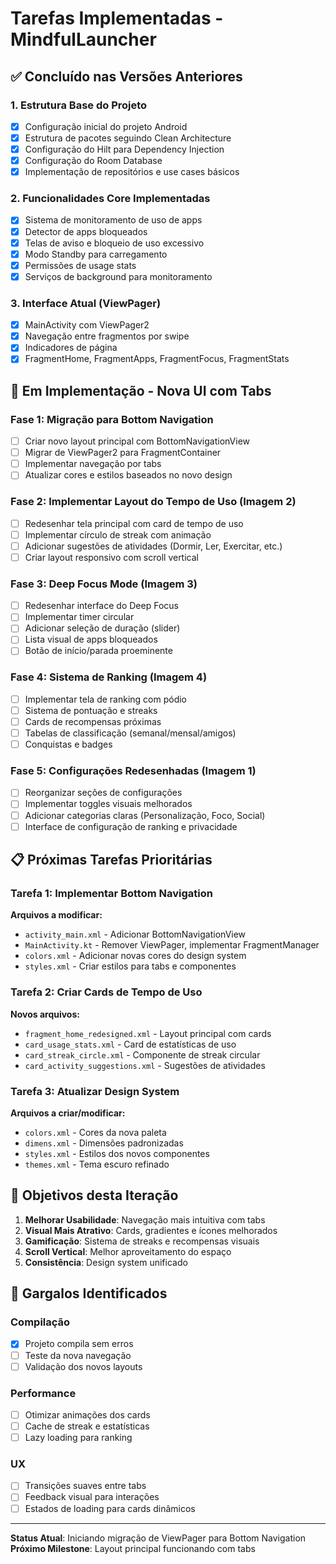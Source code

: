 # Tarefas Implementadas - MindfulLauncher

## ✅ Concluído nas Versões Anteriores

### 1. Estrutura Base do Projeto
- [x] Configuração inicial do projeto Android
- [x] Estrutura de pacotes seguindo Clean Architecture
- [x] Configuração do Hilt para Dependency Injection
- [x] Configuração do Room Database
- [x] Implementação de repositórios e use cases básicos

### 2. Funcionalidades Core Implementadas
- [x] Sistema de monitoramento de uso de apps
- [x] Detector de apps bloqueados
- [x] Telas de aviso e bloqueio de uso excessivo
- [x] Modo Standby para carregamento
- [x] Permissões de usage stats
- [x] Serviços de background para monitoramento

### 3. Interface Atual (ViewPager)
- [x] MainActivity com ViewPager2
- [x] Navegação entre fragmentos por swipe
- [x] Indicadores de página
- [x] FragmentHome, FragmentApps, FragmentFocus, FragmentStats

## 🔄 Em Implementação - Nova UI com Tabs

### Fase 1: Migração para Bottom Navigation
- [ ] Criar novo layout principal com BottomNavigationView
- [ ] Migrar de ViewPager2 para FragmentContainer
- [ ] Implementar navegação por tabs
- [ ] Atualizar cores e estilos baseados no novo design

### Fase 2: Implementar Layout do Tempo de Uso (Imagem 2)
- [ ] Redesenhar tela principal com card de tempo de uso
- [ ] Implementar círculo de streak com animação
- [ ] Adicionar sugestões de atividades (Dormir, Ler, Exercitar, etc.)
- [ ] Criar layout responsivo com scroll vertical

### Fase 3: Deep Focus Mode (Imagem 3)
- [ ] Redesenhar interface do Deep Focus
- [ ] Implementar timer circular
- [ ] Adicionar seleção de duração (slider)
- [ ] Lista visual de apps bloqueados
- [ ] Botão de início/parada proeminente

### Fase 4: Sistema de Ranking (Imagem 4)
- [ ] Implementar tela de ranking com pódio
- [ ] Sistema de pontuação e streaks
- [ ] Cards de recompensas próximas
- [ ] Tabelas de classificação (semanal/mensal/amigos)
- [ ] Conquistas e badges

### Fase 5: Configurações Redesenhadas (Imagem 1)
- [ ] Reorganizar seções de configurações
- [ ] Implementar toggles visuais melhorados
- [ ] Adicionar categorias claras (Personalização, Foco, Social)
- [ ] Interface de configuração de ranking e privacidade

## 📋 Próximas Tarefas Prioritárias

### Tarefa 1: Implementar Bottom Navigation
**Arquivos a modificar:**
- `activity_main.xml` - Adicionar BottomNavigationView
- `MainActivity.kt` - Remover ViewPager, implementar FragmentManager
- `colors.xml` - Adicionar novas cores do design system
- `styles.xml` - Criar estilos para tabs e componentes

### Tarefa 2: Criar Cards de Tempo de Uso
**Novos arquivos:**
- `fragment_home_redesigned.xml` - Layout principal com cards
- `card_usage_stats.xml` - Card de estatísticas de uso
- `card_streak_circle.xml` - Componente de streak circular
- `card_activity_suggestions.xml` - Sugestões de atividades

### Tarefa 3: Atualizar Design System
**Arquivos a criar/modificar:**
- `colors.xml` - Cores da nova paleta
- `dimens.xml` - Dimensões padronizadas
- `styles.xml` - Estilos dos novos componentes
- `themes.xml` - Tema escuro refinado

## 🎯 Objetivos desta Iteração

1. **Melhorar Usabilidade**: Navegação mais intuitiva com tabs
2. **Visual Mais Atrativo**: Cards, gradientes e ícones melhorados
3. **Gamificação**: Sistema de streaks e recompensas visuais
4. **Scroll Vertical**: Melhor aproveitamento do espaço
5. **Consistência**: Design system unificado

## 🔧 Gargalos Identificados

### Compilação
- [x] Projeto compila sem erros
- [ ] Teste da nova navegação
- [ ] Validação dos novos layouts

### Performance
- [ ] Otimizar animações dos cards
- [ ] Cache de streak e estatísticas
- [ ] Lazy loading para ranking

### UX
- [ ] Transições suaves entre tabs
- [ ] Feedback visual para interações
- [ ] Estados de loading para cards dinâmicos

---
**Status Atual**: Iniciando migração de ViewPager para Bottom Navigation
**Próximo Milestone**: Layout principal funcionando com tabs
